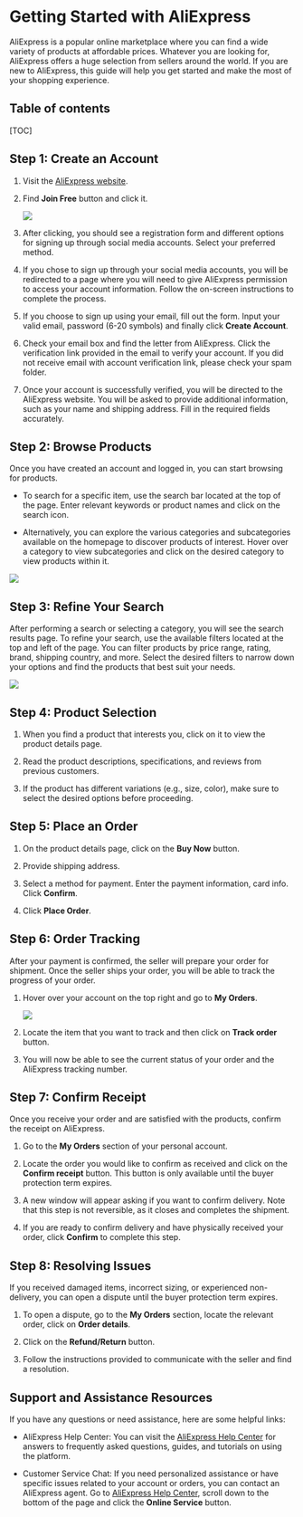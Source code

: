 # Getting Started with AliExpress

AliExpress is a popular online marketplace where you can find a wide variety of products at affordable prices. Whatever you are looking for, AliExpress offers a huge selection from sellers around the world. If you are new to AliExpress, this guide will help you get started and make the most of your shopping experience.

## Table of contents

[TOC]

## Step 1: Create an Account

1. Visit the [AliExpress website](https://www.aliexpress.com/?spm=a2g0o.best.1000002.1.38992c25be7aoS).

2. Find **Join Free** button and click it.

   ![ ](https://i.ibb.co/cyYxdZX/screen.png)

3. After clicking, you should see a registration form and different options for signing up through social media accounts. Select your preferred method.

4. If you chose to sign up through your social media accounts, you will be redirected to a page where you will need to give AliExpress permission to access your account information. Follow the on-screen instructions to complete the process.

5. If you choose to sign up using your email, fill out the form. Input your valid email, password (6-20 symbols) and finally click **Create Account**.

6. Check your email box and find the letter from AliExpress. Click the verification link provided in the email to verify your account. If you did not receive email with account verification link, please check your spam folder.

7. Once your account is successfully verified, you will be directed to the AliExpress website. You will be asked to provide additional information, such as your name and shipping address. Fill in the required fields accurately.

## Step 2: Browse Products

Once you have created an account and logged in, you can start browsing for products.

- To search for a specific item, use the search bar located at the top of the page. Enter relevant keywords or product names and click on the search icon.

- Alternatively, you can explore the various categories and subcategories available on the homepage to discover products of interest. Hover over a category to view subcategories and click on the desired category to view products within it.

![ ](https://i.ibb.co/XY0ZBkz/screen2.png)

## Step 3: Refine Your Search

After performing a search or selecting a category, you will see the search results page. To refine your search, use the available filters located at the top and left of the page. You can filter products by price range, rating, brand, shipping country, and more. Select the desired filters to narrow down your options and find the products that best suit your needs.

![ ](https://i.ibb.co/WkPXSLH/image.png)

## Step 4: Product Selection

1. When you find a product that interests you, click on it to view the product details page.

2. Read the product descriptions, specifications, and reviews from previous customers.

3. If the product has different variations (e.g., size, color), make sure to select the desired options before proceeding.

## Step 5: Place an Order

1. On the product details page, click on the **Buy Now** button.

2. Provide shipping address.

3. Select a method for payment. Enter the payment information, card info. Click **Confirm**.

4. Click **Place Order**.

## Step 6: Order Tracking

After your payment is confirmed, the seller will prepare your order for shipment. Once the seller ships your order, you will be able to track the progress of your order.

1. Hover over your account on the top right and go to **My Orders**.

   ![ ](https://i.ibb.co/Yj7Tbj2/screen3.png)

2. Locate the item that you want to track and then click on **Track order** button.

3. You will now be able to see the current status of your order and the AliExpress tracking number.

## Step 7: Confirm Receipt

Once you receive your order and are satisfied with the products, confirm the receipt on AliExpress.

1. Go to the **My Orders** section of your personal account.

2. Locate the order you would like to confirm as received and click on the **Confirm receipt** button. This button is only available until the buyer protection term expires.

3. A new window will appear asking if you want to confirm delivery. Note that this step is not reversible, as it closes and completes the shipment.

4. If you are ready to confirm delivery and have physically received your order, click **Confirm** to complete this step.

## Step 8: Resolving Issues

If you received damaged items, incorrect sizing, or experienced non-delivery, you can open a dispute until the buyer protection term expires.

1. To open a dispute, go to the **My Orders** section, locate the relevant order, click on **Order details**.

2. Click on the **Refund/Return** button.

3. Follow the instructions provided to communicate with the seller and find a resolution.

## Support and Assistance Resources

If you have any questions or need assistance, here are some helpful links:

- AliExpress Help Center: You can visit the [AliExpress Help Center](https://customerservice.aliexpress.com/home?language=en&from=byr_common&hcMapRule=aeMapRule) for answers to frequently asked questions, guides, and tutorials on using the platform.

- Customer Service Chat: If you need personalized assistance or have specific issues related to your account or orders, you can contact an AliExpress agent. Go to [AliExpress Help Center](https://customerservice.aliexpress.com/home?language=en&from=byr_common&hcMapRule=aeMapRule), scroll down to the bottom of the page and click the **Online Service** button.

